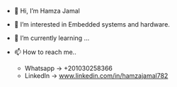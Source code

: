 - 👋 Hi, I’m Hamza Jamal
- 👀 I’m interested in Embedded systems and hardware.
- 🌱 I’m currently learning ...

- 📫 How to reach me..
  * Whatsapp -> +201030258366
  * LinkedIn -> www.linkedin.com/in/hamzajamal782
  

<!---
HamzaJamal782/HamzaJamal782 is a ✨ special ✨ repository because its `README.md` (this file) appears on your GitHub profile.
You can click the Preview link to take a look at your changes.
--->
